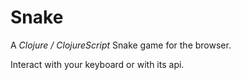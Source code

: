 # Snake
A _Clojure / ClojureScript_ Snake game for the browser.

Interact with your keyboard or with its api.  